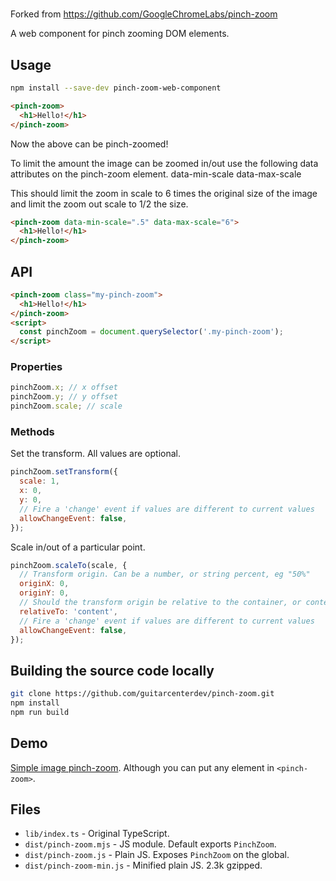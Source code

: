 # <pinch-zoom>

Forked from https://github.com/GoogleChromeLabs/pinch-zoom

A web component for pinch zooming DOM elements.

## Usage

```sh
npm install --save-dev pinch-zoom-web-component
```

```html
<pinch-zoom>
  <h1>Hello!</h1>
</pinch-zoom>
```

Now the above can be pinch-zoomed!

To limit the amount the image can be zoomed in/out use the following data attributes on the pinch-zoom element.
data-min-scale
data-max-scale

This should limit the zoom in scale to 6 times the original size of the image and limit the zoom out scale to 1/2 the size.
```html
<pinch-zoom data-min-scale=".5" data-max-scale="6">
  <h1>Hello!</h1>
</pinch-zoom>
```

## API

```html
<pinch-zoom class="my-pinch-zoom">
  <h1>Hello!</h1>
</pinch-zoom>
<script>
  const pinchZoom = document.querySelector('.my-pinch-zoom');
</script>
```

### Properties

```js
pinchZoom.x; // x offset
pinchZoom.y; // y offset
pinchZoom.scale; // scale
```

### Methods

Set the transform. All values are optional.

```js
pinchZoom.setTransform({
  scale: 1,
  x: 0,
  y: 0,
  // Fire a 'change' event if values are different to current values
  allowChangeEvent: false,
});
```

Scale in/out of a particular point.

```js
pinchZoom.scaleTo(scale, {
  // Transform origin. Can be a number, or string percent, eg "50%"
  originX: 0,
  originY: 0,
  // Should the transform origin be relative to the container, or content?
  relativeTo: 'content',
  // Fire a 'change' event if values are different to current values
  allowChangeEvent: false,
});
```

## Building the source code locally
```sh
git clone https://github.com/guitarcenterdev/pinch-zoom.git
npm install
npm run build
```

## Demo

[Simple image pinch-zoom](https://pinch-zoom-element.glitch.me/). Although you can put any element in `<pinch-zoom>`.

## Files

* `lib/index.ts` - Original TypeScript.
* `dist/pinch-zoom.mjs` - JS module. Default exports `PinchZoom`.
* `dist/pinch-zoom.js` - Plain JS. Exposes `PinchZoom` on the global.
* `dist/pinch-zoom-min.js` - Minified plain JS. 2.3k gzipped.

